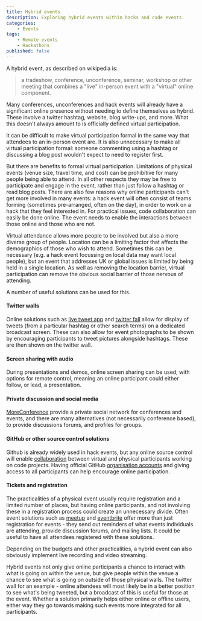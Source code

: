 ```yaml
---
title: Hybrid events
description: Exploring hybrid events within hacks and code events.
categories:
    - Events
tags:
    - Remote events
    - Hackathons
published: false
---
```


A hybrid event, as described on wikipedia is:

> a tradeshow, conference, unconference, seminar, workshop or other meeting that combines a "live" in-person event with a "virtual" online component.

Many conferences, unconferences and hack events will already have a significant online presence without needing to define themselves as hybrid. These involve a twitter hashtag, website, blog write-ups, and more. What this doesn't always amount to is officially defined virtual participation.

It can be difficult to make virtual participation formal in the same way that attendees to an in-person event are. It is also unnecessary to make all virtual participation formal: someone commenting using a hashtag or discussing a blog post wouldn't expect to need to register first.

But there are benefits to formal virtual participation. Limitations of physical events (venue size, travel time, and cost) can be prohibitive for many people being able to attend. In all other respects they may be free to participate and engage in the event, rather than just follow a hashtag or read blog posts. There are also few reasons why online participants can't get more involved in many events: a hack event will often consist of teams forming (sometimes pre-arranged, often on the day), in order to work on a hack that they feel interested in. For practical issues, code collaboration can easily be done online. The event needs to enable the interactions between those online and those who are not.

Virtual attendance allows more people to be involved but also a more diverse group of people. Location can be a limiting factor that affects the demographics of those who wish to attend. Sometimes this can be necessary (e.g. a hack event focussing on local data may want local people), but an event that addresses UK or global issues is limited by being held in a single location. As well as removing the location barrier, virtual participation can remove the obvious social barrier of those nervous of attending.

A number of useful solutions can be used for this.

#### Twitter walls

Online solutions such as [live tweet app](https://www.livetweetapp.com/en/) and [twitter fall](http://www.twitterfall.com/) allow for display of tweets (from a particular hashtag or other search terms) on a dedicated broadcast screen. These can also allow for event photographs to be shown by encouraging participants to tweet pictures alongside hashtags.  These are then shown on the twitter wall.

#### Screen sharing with audio

During presentations and demos, online screen sharing can be used, with options for remote control, meaning an online participant could either follow, or lead, a presentation.

#### Private discussion and social media

[MoreConference](http://www.moreconference.com) provide a private social network for conferences and events, and there are many alternatives (not necessarily conference based), to provide discussions forums, and profiles for groups.

#### GitHub or other source control solutions

Github is already widely used in hack events, but any online source control will enable [collaboration](https://help.github.com/categories/63/articles) between virtual and physical participants working on code projects. Having official GitHub [organisation accounts](https://help.github.com/articles/creating-a-new-organization-account) and giving access to all participants can help encourage online participation.

#### Tickets and registration

The practicalities of a physical event usually require registration and a limited number of places, but having online participants, and not involving these in a registration process could create an unnecessary divide. Often event solutions such as [meetup](http://www.meetup.com/) and [eventbrite](http://www.eventbrite.co.uk/) offer more than just registration for events - they send out reminders of what events individuals are attending, provide discussion forums, and mailing lists. It could be useful to have all attendees registered with these solutions.

Depending on the budgets and other practicalities, a hybrid event can also obviously implement live recording and video streaming.

Hybrid events not only give online participants a chance to interact with what is going on within the venue, but give people within the venue a chance to see what is going on outside of those physical walls. The twitter wall for an example - online attendees will most likely be in a better position to see what's being tweeted, but a broadcast of this is useful for those at the event. Whether a solution primarily helps either online or offline users, either way they go towards making such events more integrated for all participants.